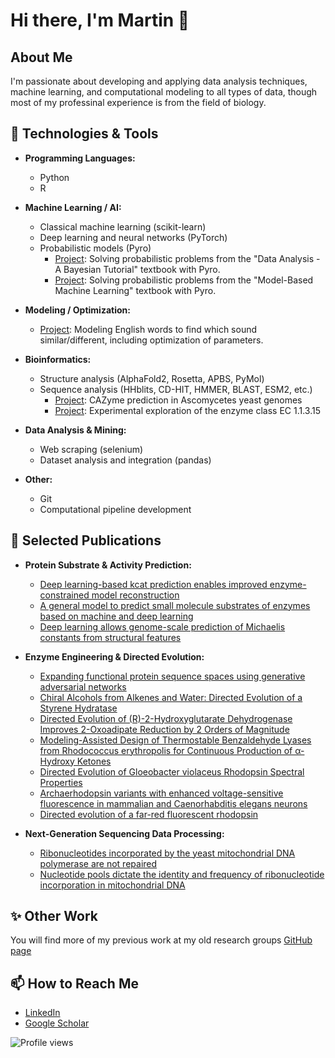 # Hi there, I'm Martin 👋

## About Me
I'm passionate about developing and applying data analysis techniques, machine learning, and computational modeling to all types of data, though most of my professinal experience is from the field of biology.

## 🔧 Technologies & Tools
- **Programming Languages:**
  - Python
  - R
    
- **Machine Learning / AI:** 
  - Classical machine learning (scikit-learn)
  - Deep learning and neural networks (PyTorch)
  - Probabilistic models (Pyro)
    - [Project](https://github.com/mengqvist/data_analysis_sivia/): Solving probabilistic problems from the "Data Analysis - A Bayesian Tutorial" textbook with Pyro.
    - [Project](https://github.com/mengqvist/data_analysis_mbml/): Solving probabilistic problems from the "Model-Based Machine Learning" textbook with Pyro.

- **Modeling / Optimization:**
  - [Project](https://github.com/mengqvist/phonetic-distance): Modeling English words to find which sound similar/different, including optimization of parameters.
      
- **Bioinformatics:**
  - Structure analysis (AlphaFold2, Rosetta, APBS, PyMol)
  - Sequence analysis (HHblits, CD-HIT, HMMER, BLAST, ESM2, etc.)
    - [Project](https://github.com/EngqvistLab/yeast_xylanase): CAZyme prediction in Ascomycetes yeast genomes
    - [Project](https://github.com/EngqvistLab/analyze_1.1.3.15): Experimental exploration of the enzyme class EC 1.1.3.15

- **Data Analysis & Mining:**
  - Web scraping (selenium)
  - Dataset analysis and integration (pandas)

- **Other:**
  - Git
  - Computational pipeline development
    
## 🚀 Selected Publications
- **Protein Substrate & Activity Prediction:**
  - [Deep learning-based kcat prediction enables improved enzyme-constrained model reconstruction](https://doi.org/10.1038/s41929-022-00798-z)
  - [A general model to predict small molecule substrates of enzymes based on machine and deep learning](https://doi.org/10.1371%2Fjournal.pcbi.1009446)
  - [Deep learning allows genome-scale prediction of Michaelis constants from structural features](https://doi.org/10.1371/journal.pbio.3001402)
    
- **Enzyme Engineering & Directed Evolution:**
  - [Expanding functional protein sequence spaces using generative adversarial networks](https://doi.org/10.1038/s42256-021-00310-5)
  - [Chiral Alcohols from Alkenes and Water: Directed Evolution of a Styrene Hydratase](https://doi.org/10.1002/anie.202215093)
  - [Directed Evolution of (R)-2-Hydroxyglutarate Dehydrogenase Improves 2-Oxoadipate Reduction by 2 Orders of Magnitude](https://pubs.acs.org/doi/10.1021/acssynbio.2c00162)
  - [Modeling-Assisted Design of Thermostable Benzaldehyde Lyases from Rhodococcus erythropolis for Continuous Production of α-Hydroxy Ketones](https://doi.org/10.1002/cbic.202100468)
  - [Directed Evolution of Gloeobacter violaceus Rhodopsin Spectral Properties](https://doi.org/10.1016/j.jmb.2014.06.015)
  - [Archaerhodopsin variants with enhanced voltage-sensitive fluorescence in mammalian and Caenorhabditis elegans neurons](https://www.nature.com/articles/ncomms5894)
  - [Directed evolution of a far-red fluorescent rhodopsin](https://doi.org/10.1073/pnas.1413987111)
    
- **Next-Generation Sequencing Data Processing:**
  - [Ribonucleotides incorporated by the yeast mitochondrial DNA polymerase are not repaired](https://doi.org/10.1073/pnas.1713085114)
  - [Nucleotide pools dictate the identity and frequency of ribonucleotide incorporation in mitochondrial DNA](https://doi.org/10.1371/journal.pgen.1006628)
      
## ✨ Other Work
You will find more of my previous work at my old research groups [GitHub page](https://github.com/EngqvistLab)

## 📫 How to Reach Me
- [LinkedIn](https://www.linkedin.com/in/engqvist1729)
- [Google Scholar](https://scholar.google.com/citations?user=ZTyba9cAAAAJ&hl=en)


![Profile views](https://komarev.com/ghpvc/?username=mengqvist&color=green)
